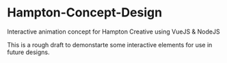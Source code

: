 # Hampton-Concept-Design
Interactive animation concept for Hampton Creative using VueJS &amp; NodeJS

This is a rough draft to demonstarte some interactive elements for use in future designs. 
